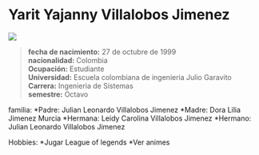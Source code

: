 # Yarit Yajanny Villalobos Jimenez

![](https://github.com/MiguelFuquene1024/CVDS-2-LAB1/tree/master/yarit/images/yarit.jpg)

>**fecha de nacimiento:** 27 de octubre de 1999\
**nacionalidad:** Colombia\
**Ocupación:** Estudiante\
**Universidad:** Escuela colombiana de ingenieria Julio Garavito\
**Carrera:** Ingenieria de Sistemas\
**semestre:** Octavo



familia:
		*Padre: Julian Leonardo Villalobos Jimenez
		*Madre: Dora Lilia Jimenez Murcia
		*Hermana: Leidy Carolina Villalobos Jimenez
		*Hermano: Julian Leonardo Villalobos Jimenez

Hobbies:
		*Jugar League of legends
		*Ver animes


		
 

